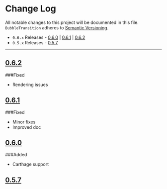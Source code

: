 # Change Log
All notable changes to this project will be documented in this file.
`BubbleTransition` adheres to [Semantic Versioning](http://semver.org/).

- `0.6.x` Releases - [0.6.0](#060) | [0.6.1](#061) | [0.6.2](#062)  
- `0.5.x` Releases - [0.5.7](#057)

---

## [0.6.2](https://github.com/andreamazz/AMWaveTransition/releases/tag/0.6.2)

###Fixed
- Rendering issues    

## [0.6.1](https://github.com/andreamazz/AMWaveTransition/releases/tag/0.6.1)

###Fixed
- Minor fixes  
- Improved doc 

## [0.6.0](https://github.com/andreamazz/AMWaveTransition/releases/tag/0.6.0)

###Added
- Carthage support  

## [0.5.7](https://github.com/andreamazz/AMWaveTransition/releases/tag/0.5.7)

